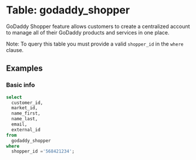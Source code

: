 # Table: godaddy_shopper

GoDaddy Shopper feature allows customers to create a centralized account to manage all of their GoDaddy products and services in one place.

Note: To query this table you must provide a valid `shopper_id` in the `where` clause.

## Examples

### Basic info

```sql
select
  customer_id,
  market_id,
  name_first,
  name_last,
  email,
  external_id
from
  godaddy_shopper
where
  shopper_id ='568421234';
```
